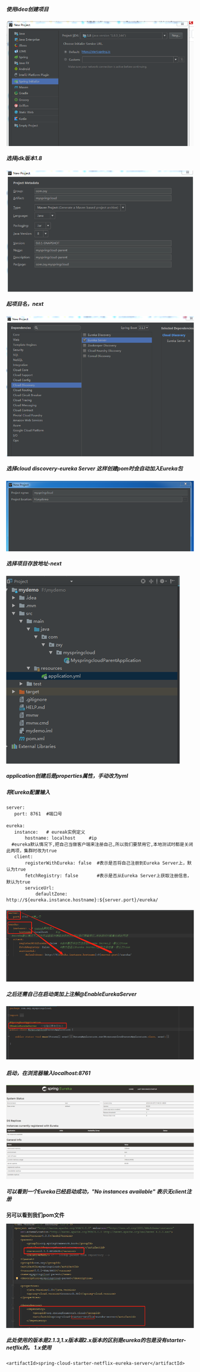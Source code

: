 ##### **使用idea创建项目**

![](/assets/简易搭建Eureka_1.png)

##### 选择jdk版本1.8

![](/assets/简易搭建Eureka_2.png)

##### 起项目名，next

![](/assets/简易搭建Eureka_3.png)

##### 选择cloud discovery-eureka Server 这样创建pom时会自动加入Eureka包

![](/assets/简易搭建Eureka_4.png)

##### 选择项目存放地址-next

![](/assets/Eureka项目结构.png)

##### application创建后是properties属性，手动改为yml

##### 将Eureka配置输入

```
server:
   port: 8761  #端口号

eureka:
   instance:   # eureak实例定义
       hostname: localhost     #ip
  #eureka默认情况下,把自己当做客户端来注册自己,所以我们要禁用它,本地测试时都是关闭此两项，集群时改为true
   client:
       registerWithEureka: false  #表示是否将自己注册到Eureka Server上，默认为true
       fetchRegistry: false       #表示是否从Eureka Server上获取注册信息，默认为true
       serviceUrl:
           defaultZone: http://${eureka.instance.hostname}:${server.port}/eureka/
```

#### ![](/assets/Eureka基础配置.png)

##### 之后还需自己在启动类加上注解@EnableEurekaServer

##### ![](/assets/EurekaServer启动类注解.png)

##### 启动，在浏览器输入localhost:8761

![](/assets/EurekaServer启动成功.png)

##### **可以看到一个Eureka已经启动成功，"No instances available" 表示无client注册**

**另可以看到我们pom文件**

![](/assets/简易搭建eurekaServer_pom.png)

##### 此处使用的版本是2.1.3,1.x版本跟2.x版本的区别是eureka的包是没有starter-netflix的。 1.x使用

```
<artifactId>spring-cloud-starter-netflix-eureka-server</artifactId>
```




